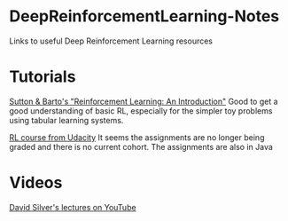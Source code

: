 # DeepReinforcementLearning-Notes
Links to useful Deep Reinforcement Learning resources


# Tutorials

[Sutton & Barto's "Reinforcement Learning: An Introduction"](http://incompleteideas.net/sutton/book/the-book-2nd.html)
Good to get a good understanding of basic RL, especially for the simpler toy problems using tabular learning systems.


[RL course from Udacity](https://www.udacity.com/course/reinforcement-learning--ud600)
It seems the assignments are no longer being graded and there is no current cohort. The assignments are also in Java


# Videos

[David Silver's lectures on YouTube](https://www.youtube.com/playlist?list=PL7-jPKtc4r78-wCZcQn5IqyuWhBZ8fOxT)


